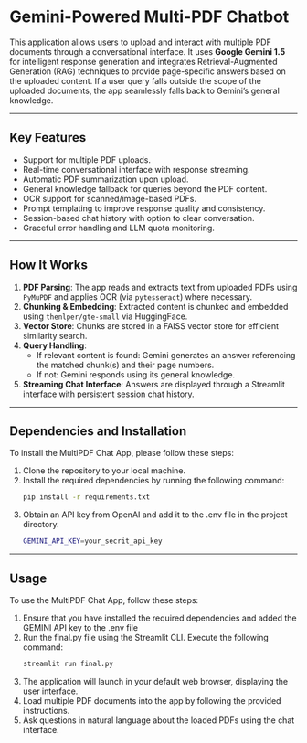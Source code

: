 # Gemini-Powered Multi-PDF Chatbot

This application allows users to upload and interact with multiple PDF documents through a conversational interface. It uses **Google Gemini 1.5** for intelligent response generation and integrates Retrieval-Augmented Generation (RAG) techniques to provide page-specific answers based on the uploaded content. If a user query falls outside the scope of the uploaded documents, the app seamlessly falls back to Gemini’s general knowledge.

---

## Key Features

- Support for multiple PDF uploads.
- Real-time conversational interface with response streaming.
- Automatic PDF summarization upon upload.
- General knowledge fallback for queries beyond the PDF content.
- OCR support for scanned/image-based PDFs.
- Prompt templating to improve response quality and consistency.
- Session-based chat history with option to clear conversation.
- Graceful error handling and LLM quota monitoring.

---

## How It Works

1. **PDF Parsing**: The app reads and extracts text from uploaded PDFs using `PyMuPDF` and applies OCR (via `pytesseract`) where necessary.
2. **Chunking & Embedding**: Extracted content is chunked and embedded using `thenlper/gte-small` via HuggingFace.
3. **Vector Store**: Chunks are stored in a FAISS vector store for efficient similarity search.
4. **Query Handling**:
   - If relevant content is found: Gemini generates an answer referencing the matched chunk(s) and their page numbers.
   - If not: Gemini responds using its general knowledge.
5. **Streaming Chat Interface**: Answers are displayed through a Streamlit interface with persistent session chat history.

---

## Dependencies and Installation

To install the MultiPDF Chat App, please follow these steps:

1. Clone the repository to your local machine.
2. Install the required dependencies by running the following command:
   ```bash
   pip install -r requirements.txt
4. Obtain an API key from OpenAI and add it to the .env file in the project directory.
   ```bash
   GEMINI_API_KEY=your_secrit_api_key

---

## Usage

To use the MultiPDF Chat App, follow these steps:

1. Ensure that you have installed the required dependencies and added the GEMINI API key to the .env file
2. Run the final.py file using the Streamlit CLI. Execute the following command:
    ```bash
    streamlit run final.py   
3. The application will launch in your default web browser, displaying the user interface.
4. Load multiple PDF documents into the app by following the provided instructions.
5. Ask questions in natural language about the loaded PDFs using the chat interface.
